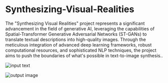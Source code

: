 # Synthesizing-Visual-Realities

The "Synthesizing Visual Realities" project represents a significant advancement in the field of generative AI, leveraging the capabilities of Spatial-Transformer Generative Adversarial Networks (ST-GANs) to translate textual descriptions into high-quality images. Through the meticulous integration of advanced deep learning frameworks, robust computational resources, and sophisticated NLP techniques, the project aims to push the boundaries of what's possible in text-to-image synthesis..


![input text](https://github.com/user-attachments/assets/d330ac3c-2eac-427f-8b63-14fee5760ef8)

![output image ](https://github.com/user-attachments/assets/38f26942-9b16-4be1-af6e-0358e83430e8)
